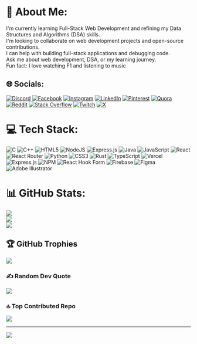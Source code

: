 # 💫 About Me:
I'm currently learning Full-Stack Web Development and refining my Data Structures and Algorithms (DSA) skills.<br>I'm looking to collaborate on web development projects and open-source contributions. <br>I can help with building full-stack applications and debugging code. <br>Ask me about web development, DSA, or my learning journey. <br>Fun fact: I love watching F1 and listening to music


## 🌐 Socials:
[![Discord](https://img.shields.io/badge/Discord-%237289DA.svg?logo=discord&logoColor=white)](https://discord.gg/https://www.quora.com/profile/Aryan-Sharma-4904) [![Facebook](https://img.shields.io/badge/Facebook-%231877F2.svg?logo=Facebook&logoColor=white)](https://facebook.com/https://www.quora.com/profile/Aryan-Sharma-4904) [![Instagram](https://img.shields.io/badge/Instagram-%23E4405F.svg?logo=Instagram&logoColor=white)](https://instagram.com/aryan__sharmaa__) [![LinkedIn](https://img.shields.io/badge/LinkedIn-%230077B5.svg?logo=linkedin&logoColor=white)](https://linkedin.com/in/https://www.quora.com/profile/Aryan-Sharma-4904) [![Pinterest](https://img.shields.io/badge/Pinterest-%23E60023.svg?logo=Pinterest&logoColor=white)](https://pinterest.com/https://in.pinterest.com/aryan8480/) [![Quora](https://img.shields.io/badge/Quora-%23B92B27.svg?logo=Quora&logoColor=white)](https://quora.com/profile/https://www.quora.com/profile/Aryan-Sharma-4904) [![Reddit](https://img.shields.io/badge/Reddit-%23FF4500.svg?logo=Reddit&logoColor=white)](https://reddit.com/user/aryn_shrm) [![Stack Overflow](https://img.shields.io/badge/-Stackoverflow-FE7A16?logo=stack-overflow&logoColor=white)](https://stackoverflow.com/users/21802260) [![Twitch](https://img.shields.io/badge/Twitch-%239146FF.svg?logo=Twitch&logoColor=white)](https://twitch.tv/aryansharma2k4) [![X](https://img.shields.io/badge/X-black.svg?logo=X&logoColor=white)](https://x.com/aryan22sharma) 

# 💻 Tech Stack:
![C](https://img.shields.io/badge/c-%2300599C.svg?style=for-the-badge&logo=c&logoColor=white) ![C++](https://img.shields.io/badge/c++-%2300599C.svg?style=for-the-badge&logo=c%2B%2B&logoColor=white) ![HTML5](https://img.shields.io/badge/html5-%23E34F26.svg?style=for-the-badge&logo=html5&logoColor=white) ![NodeJS](https://img.shields.io/badge/node.js-6DA55F?style=for-the-badge&logo=node.js&logoColor=white) ![Express.js](https://img.shields.io/badge/express.js-%23404d59.svg?style=for-the-badge&logo=express&logoColor=%2361DAFB) ![Java](https://img.shields.io/badge/java-%23ED8B00.svg?style=for-the-badge&logo=openjdk&logoColor=white) ![JavaScript](https://img.shields.io/badge/javascript-%23323330.svg?style=for-the-badge&logo=javascript&logoColor=%23F7DF1E) ![React](https://img.shields.io/badge/react-%2320232a.svg?style=for-the-badge&logo=react&logoColor=%2361DAFB) ![React Router](https://img.shields.io/badge/React_Router-CA4245?style=for-the-badge&logo=react-router&logoColor=white) ![Python](https://img.shields.io/badge/python-3670A0?style=for-the-badge&logo=python&logoColor=ffdd54) ![CSS3](https://img.shields.io/badge/css3-%231572B6.svg?style=for-the-badge&logo=css3&logoColor=white) ![Rust](https://img.shields.io/badge/rust-%23000000.svg?style=for-the-badge&logo=rust&logoColor=white) ![TypeScript](https://img.shields.io/badge/typescript-%23007ACC.svg?style=for-the-badge&logo=typescript&logoColor=white) ![Vercel](https://img.shields.io/badge/vercel-%23000000.svg?style=for-the-badge&logo=vercel&logoColor=white) ![Express.js](https://img.shields.io/badge/express.js-%23404d59.svg?style=for-the-badge&logo=express&logoColor=%2361DAFB) ![NPM](https://img.shields.io/badge/NPM-%23CB3837.svg?style=for-the-badge&logo=npm&logoColor=white) ![React Hook Form](https://img.shields.io/badge/React%20Hook%20Form-%23EC5990.svg?style=for-the-badge&logo=reacthookform&logoColor=white) ![Firebase](https://img.shields.io/badge/firebase-a08021?style=for-the-badge&logo=firebase&logoColor=ffcd34) ![Figma](https://img.shields.io/badge/figma-%23F24E1E.svg?style=for-the-badge&logo=figma&logoColor=white) ![Adobe Illustrator](https://img.shields.io/badge/adobe%20illustrator-%23FF9A00.svg?style=for-the-badge&logo=adobe%20illustrator&logoColor=white)
# 📊 GitHub Stats:
![](https://github-readme-stats.vercel.app/api?username=aryansharma2k4&theme=dark&hide_border=false&include_all_commits=true&count_private=true)<br/>
![](https://github-readme-streak-stats.herokuapp.com/?user=aryansharma2k4&theme=dark&hide_border=false)<br/>
![](https://github-readme-stats.vercel.app/api/top-langs/?username=aryansharma2k4&theme=dark&hide_border=false&include_all_commits=true&count_private=true&layout=compact)

## 🏆 GitHub Trophies
![](https://github-profile-trophy.vercel.app/?username=aryansharma2k4&theme=radical&no-frame=false&no-bg=true&margin-w=4)

### ✍️ Random Dev Quote
![](https://quotes-github-readme.vercel.app/api?type=horizontal&theme=dark)

### 🔝 Top Contributed Repo
![](https://github-contributor-stats.vercel.app/api?username=aryansharma2k4&limit=5&theme=dark&combine_all_yearly_contributions=true)

---
[![](https://visitcount.itsvg.in/api?id=aryansharma2k4&icon=0&color=0)](https://visitcount.itsvg.in)

<!-- Proudly created with GPRM ( https://gprm.itsvg.in ) -->
